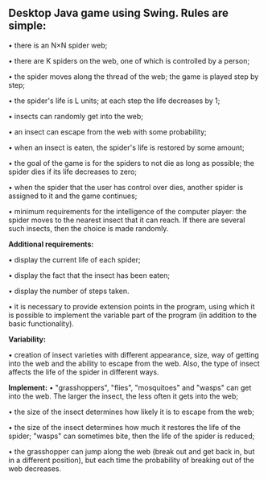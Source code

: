 ## Desktop Java game using Swing. Rules are simple:
• there is an N×N spider web;

• there are K spiders on the web, one of which is controlled by a person;

• the spider moves along the thread of the web; the game is played step by step;

• the spider's life is L units; at each step the life decreases by 1;

• insects can randomly get into the web;

• an insect can escape from the web with some probability;

• when an insect is eaten, the spider's life is restored by some amount;

• the goal of the game is for the spiders to not die as long as possible; the spider dies if its life decreases to zero;

• when the spider that the user has control over dies, another spider is assigned to it and the game continues;

• minimum requirements for the intelligence of the computer player: the spider moves to the nearest insect that it can reach. If there are several such insects, then the choice is made randomly.

**Additional requirements:**

• display the current life of each spider;

• display the fact that the insect has been eaten;

• display the number of steps taken.

• it is necessary to provide extension points in the program, using which it is possible to implement the variable part of the program (in addition to the basic functionality).

**Variability:**

• creation of insect varieties with different appearance, size, way of getting into the web and the ability to escape from the web. Also, the type of insect affects the life of the spider in different ways.

**Implement:**
• "grasshoppers", "flies", "mosquitoes" and "wasps" can get into the web. The larger the insect, the less often it gets into the web;

• the size of the insect determines how likely it is to escape from the web;

• the size of the insect determines how much it restores the life of the spider; "wasps" can sometimes bite, then the life of the spider is reduced;

• the grasshopper can jump along the web (break out and get back in, but in a different position), but each time the probability of breaking out of the web decreases.
